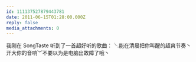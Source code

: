 ```yaml
---
id: 111137527879443781
date: 2011-06-15T01:28:00.000Z
reply: false
media_attachments: 0
---
```


我刚在 SongTaste 听到了一首超好听的歌曲：╰.能在清晨把你叫醒的超爽节奏丶开大你的音响﹀不要以为是电脑出故障了哦丶 ​​​​

